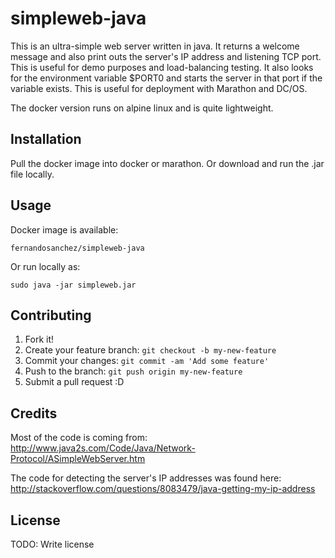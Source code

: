 # simpleweb-java

This is an ultra-simple web server written in java. It returns a welcome message and also print outs the server's IP address and listening TCP port. This is useful for demo purposes and load-balancing testing. It also looks for the environment variable $PORT0 and starts the server in that port if the variable exists. This is useful for deployment with Marathon and DC/OS.

The docker version runs on alpine linux and is quite lightweight.

## Installation

Pull the docker image into docker or marathon. Or download and run the .jar file locally.

## Usage

Docker image is available:

``` fernandosanchez/simpleweb-java ```

Or run locally as:

``` sudo java -jar simpleweb.jar ```

## Contributing

1. Fork it!
2. Create your feature branch: `git checkout -b my-new-feature`
3. Commit your changes: `git commit -am 'Add some feature'`
4. Push to the branch: `git push origin my-new-feature`
5. Submit a pull request :D

## Credits

Most of the code is coming from: 
http://www.java2s.com/Code/Java/Network-Protocol/ASimpleWebServer.htm

The code for detecting the server's IP addresses was found here:
http://stackoverflow.com/questions/8083479/java-getting-my-ip-address

## License

TODO: Write license
